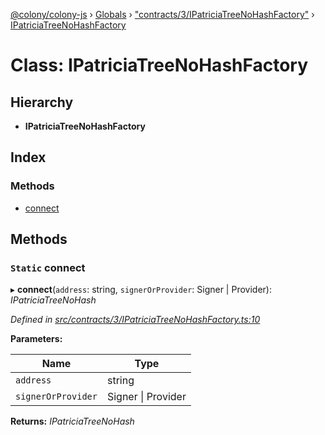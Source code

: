[@colony/colony-js](../README.md) › [Globals](../globals.md) › ["contracts/3/IPatriciaTreeNoHashFactory"](../modules/_contracts_3_ipatriciatreenohashfactory_.md) › [IPatriciaTreeNoHashFactory](_contracts_3_ipatriciatreenohashfactory_.ipatriciatreenohashfactory.md)

# Class: IPatriciaTreeNoHashFactory

## Hierarchy

* **IPatriciaTreeNoHashFactory**

## Index

### Methods

* [connect](_contracts_3_ipatriciatreenohashfactory_.ipatriciatreenohashfactory.md#static-connect)

## Methods

### `Static` connect

▸ **connect**(`address`: string, `signerOrProvider`: Signer | Provider): *IPatriciaTreeNoHash*

*Defined in [src/contracts/3/IPatriciaTreeNoHashFactory.ts:10](https://github.com/JoinColony/colonyJS/blob/8037c41/src/contracts/3/IPatriciaTreeNoHashFactory.ts#L10)*

**Parameters:**

Name | Type |
------ | ------ |
`address` | string |
`signerOrProvider` | Signer &#124; Provider |

**Returns:** *IPatriciaTreeNoHash*
